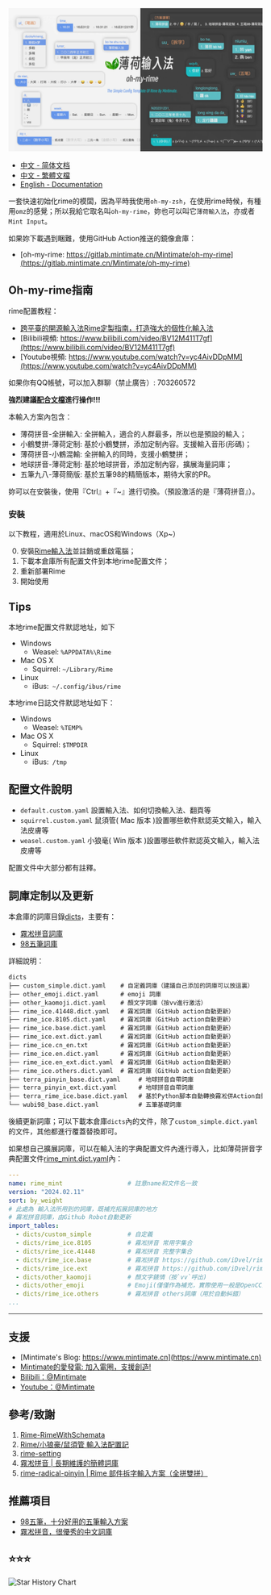 
![样式](demo.webp)

- [中文 - 简体文档](README.md)
- [中文 - 繁體文檔](README_zh-CHT.md)
- [English - Documentation](README_en.md)

一套快速初始化rime的模闆，因為平時我使用`oh-my-zsh`，在使用rime時候，有種用`omz`的感覺；所以我給它取名叫`oh-my-rime`，妳也可以叫它`薄荷輸入法`，亦或者`Mint Input`。

如果妳下載遇到睏難，使用GitHub Action推送的鏡像倉庫：
- [oh-my-rime: https://gitlab.mintimate.cn/Mintimate/oh-my-rime](https://gitlab.mintimate.cn/Mintimate/oh-my-rime)

## Oh-my-rime指南

rime配置教程：
- [跨平臺的開源輸入法Rime定製指南，打造強大的個性化輸入法](https://www.mintimate.cn/2023/03/18/rimeQuickInit)
- [Bilibili視頻: https://www.bilibili.com/video/BV12M411T7gf](https://www.bilibili.com/video/BV12M411T7gf)
- [Youtube視頻: https://www.youtube.com/watch?v=yc4AivDDpMM](https://www.youtube.com/watch?v=yc4AivDDpMM)

如果你有QQ帳號，可以加入群聊（禁止廣告）: 703260572

**強烈建議[配合文檔](https://www.mintimate.cc)進行操作!!!**

本輸入方案內包含： 
- 薄荷拼音-全拼輸入: 全拼輸入，適合的人群最多，所以也是預設的輸入；
- 小鶴雙拼-薄荷定制: 基於小鶴雙拼，添加定制內容。支援輸入音形(形碼)；
- 薄荷拼音-小鶴混輸: 全拼輸入的同時，支援小鶴雙拼；
- 地球拼音-薄荷定制: 基於地球拼音，添加定制內容，擴展海量詞庫；
- 五筆九八-薄荷簡版: 基於五筆98的精簡版本，期待大家的PR。

妳可以在安裝後，使用『Ctrl』+『~』進行切換。（預設激活的是『薄荷拼音』）。

### 安裝

以下教程，適用於Linux、macOS和Windows（Xp~）

0. 安裝[Rime輸入法](https://rime.im/)並註銷或重啟電腦；
1. 下載本倉庫所有配置文件到本地rime配置文件；
2. 重新部署Rime
3. 開始使用

## Tips
本地rime配置文件默認地址，如下

- Windows
  - Weasel: `%APPDATA%\Rime`
- Mac OS X
  - Squirrel: `~/Library/Rime`
- Linux
  - iBus:` ~/.config/ibus/rime`

本地rime日誌文件默認地址如下：
- Windows
  - Weasel: `%TEMP%`
- Mac OS X
  - Squirrel: `$TMPDIR`
- Linux
  - iBus:` /tmp`


## 配置文件說明

- `default.custom.yaml` 設置輸入法、如何切換輸入法、翻頁等
- `squirrel.custom.yaml` 鼠須管( Mac 版本 )設置哪些軟件默認英文輸入，輸入法皮膚等
- `weasel.custom.yaml` 小狼毫( Win 版本 )設置哪些軟件默認英文輸入，輸入法皮膚等

配置文件中大部分都有註釋。

## 詞庫定制以及更新

本倉庫的詞庫目錄[dicts](dicts)，主要有：
- [霧凇拼音詞庫](https://github.com/iDvel/rime-ice)
- [98五筆詞庫](https://github.com/yanhuacuo/98wubi-tables)

詳細說明：
```txt
dicts
├── custom_simple.dict.yaml    # 自定義詞庫（建議自己添加的詞庫可以放這裏）
├── other_emoji.dict.yaml      # emoji 詞庫
├── other_kaomoji.dict.yaml    # 顏文字詞庫（按vv進行激活）
├── rime_ice.41448.dict.yaml   # 霧凇詞庫（GitHub action自動更新）
├── rime_ice.8105.dict.yaml    # 霧凇詞庫（GitHub action自動更新）
├── rime_ice.base.dict.yaml    # 霧凇詞庫（GitHub action自動更新）
├── rime_ice.ext.dict.yaml     # 霧凇詞庫（GitHub action自動更新）
├── rime_ice.cn_en.txt         # 霧凇詞庫（GitHub action自動更新）
├── rime_ice.en.dict.yaml      # 霧凇詞庫（GitHub action自動更新）
├── rime_ice.en_ext.dict.yaml  # 霧凇詞庫（GitHub action自動更新）
├── rime_ice.others.dict.yaml  # 霧凇詞庫（GitHub action自動更新）
├── terra_pinyin_base.dict.yaml     # 地球拼音自帶詞庫
├── terra_pinyin_ext.dict.yaml      # 地球拼音自帶詞庫
├── terra_rime_ice.base.dict.yaml   # 基於Python腳本自動轉換霧凇併Action自動更新
└── wubi98_base.dict.yaml           # 五筆基礎詞庫
```

後續更新詞庫；可以下載本倉庫`dicts`內的文件，除了`custom_simple.dict.yaml`的文件，其他都進行覆蓋替換即可。

如果想自己擴展詞庫，可以在輸入法的字典配置文件內進行導入，比如薄荷拼音字典配置文件[rime_mint.dict.yaml](rime_mint.dict.yaml)內：
```yaml
---
name: rime_mint                  # 註意name和文件名一致
version: "2024.02.11"
sort: by_weight
# 此處為 輸入法所用到的詞庫，既補充拓展詞庫的地方
# 霧凇拼音詞庫，由Github Robot自動更新
import_tables:
  - dicts/custom_simple          # 自定義
  - dicts/rime_ice.8105          # 霧凇拼音 常用字集合
  - dicts/rime_ice.41448         # 霧凇拼音 完整字集合
  - dicts/rime_ice.base          # 霧凇拼音 https://github.com/iDvel/rime-ice
  - dicts/rime_ice.ext           # 霧凇拼音 https://github.com/iDvel/rime-ice
  - dicts/other_kaomoji          # 顏文字錶情（按`vv`呼出)
  - dicts/other_emoji            # Emoji(僅僅作為補充，實際使用一般是OpenCC生效)
  - dicts/rime_ice.others        # 霧凇拼音 others詞庫（用於自動糾錯）
...
```

------

## 支援

- [Mintimate's Blog: https://www.mintimate.cn](https://www.mintimate.cn)
- [Mintimate的愛發電: 加入電圈，支援創造!](https://afdian.net/a/mintimate)
- [Bilibili：@Mintimate](https://space.bilibili.com/355567627)
- [Youtube：@Mintimate](https://www.youtube.com/channel/UCI7LLdUGNzkcKOE7grAqCoA)

## 參考/致謝

1. [Rime-RimeWithSchemata](https://github.com/rime/home/wiki/RimeWithSchemata)
2. [Rime/小狼豪/鼠須管 輸入法配置記](https://chenhe.me/post/oh-my-rime)
3. [rime-setting](https://github.com/Iorest/rime-setting)
4. [霧凇拼音 | 長期維護的簡體詞庫](https://github.com/iDvel/rime-ice)
5. [rime-radical-pinyin | Rime 部件拆字輸入方案（全拼雙拼）](https://github.com/mirtlecn/rime-radical-pinyin)

## 推薦項目

- [98五筆，十分好用的五筆輸入方案](http://www.98wubi.com/)
- [霧凇拼音，很優秀的中文詞庫](https://github.com/iDvel/rime-ice)

## ⭐⭐⭐

<picture>
<source media="(prefers-color-scheme: dark)" srcset="https://api.star-history.com/svg?repos=Mintimate/oh-my-rime&type=Timeline&theme=dark" />
<source media="(prefers-color-scheme: light)" srcset="https://api.star-history.com/svg?repos=Mintimate/oh-my-rime&type=Timeline" />
<img alt="Star History Chart" src="https://api.star-history.com/svg?repos=Mintimate/oh-my-rime&type=Timeline" />
</picture>
